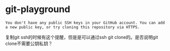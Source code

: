 # git-playground





```
You don't have any public SSH keys in your GitHub account. You can add a new public key, or try cloning this repository via HTTPS.
```

复制git ssh的时候有这个提醒，但是是可以通过ssh git clone的。是否说明git clone不需要公钥私钥？

